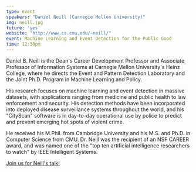 ```yaml
---
type: event
speakers: "Daniel Neill (Carnegie Mellon University)"
img: neill.jpg
future: 'yes'
website: "http://www.cs.cmu.edu/~neill/"
event: Machine Learning and Event Detection for the Public Good
time: 12:30pm
---
```


Daniel B. Neill is the Dean's Career Development Professor and Associate Professor of Information Systems at Carnegie Mellon University's Heinz College, where he directs the Event and Pattern Detection Laboratory and the Joint Ph.D. Program in Machine Learning and Policy.  

His research focuses on machine learning and event detection in massive datasets, with applications ranging from medicine and public health to law enforcement and security. His detection methods have been incorporated into deployed disease surveillance systems throughout the world, and his "CityScan" software is in day-to-day operational use by police to predict and prevent emerging hot spots of violent crime. 

He received his M.Phil. from Cambridge University and his M.S. and Ph.D. in Computer Science from CMU. Dr. Neill was the recipient of an NSF CAREER award, and was named one of the "top ten artificial intelligence researchers to watch" by IEEE Intelligent Systems.

<a href="http://dssgneil.eventbrite.com/" class="btn btn-huge btn-success btn-block btn-embossed">Join us for Neill's talk!</a>